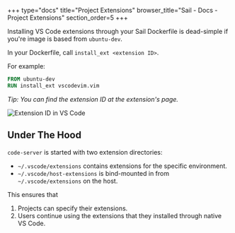 +++
type="docs"
title="Project Extensions"
browser_title="Sail - Docs - Project Extensions"
section_order=5
+++

Installing VS Code extensions through your Sail Dockerfile is dead-simple if
you're image is based from `ubuntu-dev`.

In your Dockerfile, call `install_ext <extension ID>`.

For example:

```Dockerfile
FROM ubuntu-dev
RUN install_ext vscodevim.vim
```

_Tip: You can find the extension ID at the extension's page._

![Extension ID in VS Code](/extension-id.png)

## Under The Hood

`code-server` is started with two extension directories:

- `~/.vscode/extensions` contains extensions for the specific environment.
- `~/.vscode/host-extensions` is bind-mounted in from `~/.vscode/extensions` on
the host.

This ensures that

1. Projects can specify their extensions.
1. Users continue using the extensions that they installed through native
VS Code.


